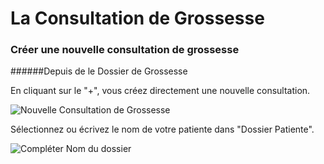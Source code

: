 # La Consultation de Grossesse

### Créer une nouvelle consultation de grossesse

######Depuis de le Dossier de Grossesse

En cliquant sur le "+", vous créez directement une nouvelle consultation.
<br>

![Nouvelle Consultation de Grossesse](/maia/assets/img/first_steps/pregnancy_consultation/open_pregnancy_consultation.png)

Sélectionnez ou écrivez le nom de votre patiente dans "Dossier Patiente".
<br>

![Compléter Nom du dossier](/maia/assets/img/first_steps/pregnancy_consultation/name_pregnancy_consultation.png)


